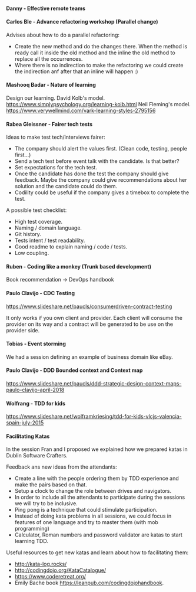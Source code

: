 #### **Danny - Effective remote teams** 

#### **Carlos Ble - Advance refactoring workshop (Parallel change)** 

Advises about how to do a parallel refactoring:
* Create the new method and do the changes there. When the method is ready call it inside the old method and the inline the old method to replace all the occurrences.
* Where there is no indirection to make the refactoring we could create the indirection anf after that an inline will happen :)

#### **Mashooq Badar - Nature of learning** 

Design our learning.
David Kolb's model. https://www.simplypsychology.org/learning-kolb.html
Neil Fleming's model. https://www.verywellmind.com/vark-learning-styles-2795156

#### **Rabea Gleissner - Fairer tech tests** 

Ideas to make test tech/interviews fairer:
* The company should alert the values first. (Clean code, testing, people first...)
* Send a tech test before event talk with the candidate. Is that better?
* Set expectations for the tech test.
* Once the candidate has done the test the company should give feedback. Maybe the company could give recommendations about her solution and the candidate could do them.
* Codility could be useful if the company gives a timebox to complete the test.

A possible test checklist:
* High test coverage.
* Naming / domain language.
* Git history.
* Tests intent / test readability.
* Good readme to explain naming / code / tests.
* Low coupling.


#### **Ruben - Coding like a monkey (Trunk based development)** 

Book recommendation -> DevOps handbook

#### **Paulo Clavijo - CDC Testing** 

https://www.slideshare.net/paucls/consumerdriven-contract-testing

It only works if you own client and provider.
Each client will consume the provider on its way and a contract will be generated to be use on the provider side.

#### **Tobias - Event storming** 

We had a session defining an example of business domain like eBay. 

#### **Paulo Clavijo - DDD Bounded context and Context map** 

https://www.slideshare.net/paucls/ddd-strategic-design-context-maps-paulo-clavijo-april-2018

#### **Wolfrang - TDD for kids** 

https://www.slideshare.net/wolframkriesing/tdd-for-kids-vlcjs-valencia-spain-july-2015

#### **Facilitating Katas**

In the session Fran and I proposed we explained how we prepared katas in Dublin Software Crafters.

Feedback ans new ideas from the attendants:
* Create a line with the people ordering them by TDD experience and make the pairs based on that.
* Setup a clock to change the role between drives and navigators.
* In order to include all the attendants to participate during the sessions we will try to be inclusive.
* Ping pong is a technique that could stimulate participation.
* Instead of doing kata problems in all sessions, we could focus in features of one language and try to master them (with mob programming)
* Calculator, Roman numbers and password validator are katas to start learning TDD.

Useful resources to get new katas and learn about how to facilitating them:
* http://kata-log.rocks/
* http://codingdojo.org/KataCatalogue/
* https://www.coderetreat.org/
* Emily Bache book https://leanpub.com/codingdojohandbook.
